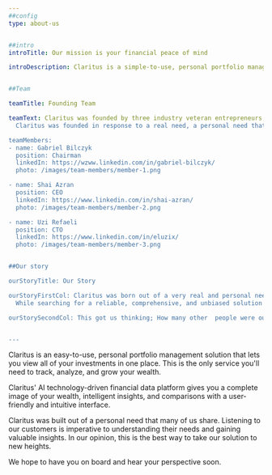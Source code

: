 ```yaml
---
##config
type: about-us


##intro
introTitle: Our mission is your financial peace of mind

introDescription: Claritus is a simple-to-use, personal portfolio management solution.


##Team

teamTitle: Founding Team

teamText: Claritus was founded by three industry veteran entrepreneurs, each with over 20 years of experience. Gabriel co-founded Israel's first unicorn company, Conduit. Uzi and Shai founded four companies together, one of which is Pheed, which was sold in 2014.<br/><br/>
  Claritus was founded in response to a real need, a personal need that became a passion,and formed  a great comprehensive service.

teamMembers:
- name: Gabriel Bilczyk
  position: Chairman
  linkedIn: https://wzww.linkedin.com/in/gabriel-bilczyk/
  photo: /images/team-members/member-1.png

- name: Shai Azran
  position: CEO
  linkedIn: https://www.linkedin.com/in/shai-azran/
  photo: /images/team-members/member-2.png

- name: Uzi Refaeli
  position: CTO
  linkedIn: https://www.linkedin.com/in/eluzix/
  photo: /images/team-members/member-3.png


##Our story

ourStoryTitle: Our Story

ourStoryFirstCol: Claritus was born out of a very real and personal need. Our previous careers have allowed us to achieve financial freedom. We all learned that managing wealth is extremely challenging, there is so much to consider, and it takes a lot of time and expertise.<br/><br/>
  While searching for a reliable, comprehensive, and unbiased solution that would allow us to easily view, analyze, and grow our wealth, we soon realized that none of the options available have what it takes.<br/><br/>

ourStorySecondCol: This got us thinking; How many other  people were out there facing the same challenges we were facing? Together, we decided that it was up to us to come up with a viable solution to simply keep track of our wealth.<br/><br/> <strong>That was the birth of Claritus.</strong>


---
```

Claritus is an easy-to-use, personal portfolio management solution that lets you view all of your investments in one place. This is the only service you'll need to track, analyze, and grow your wealth.

Claritus' AI technology-driven financial data platform gives you a complete image of your wealth, intelligent insights, and comparisons with a user-friendly and intuitive interface.

Claritus was built out of a personal need that many of us share. Listening to our customers is imperative to understanding their needs and gaining valuable insights. In our opinion, this is the best way to take our solution to new heights.

We hope to have you  on board and hear your perspective soon.  
